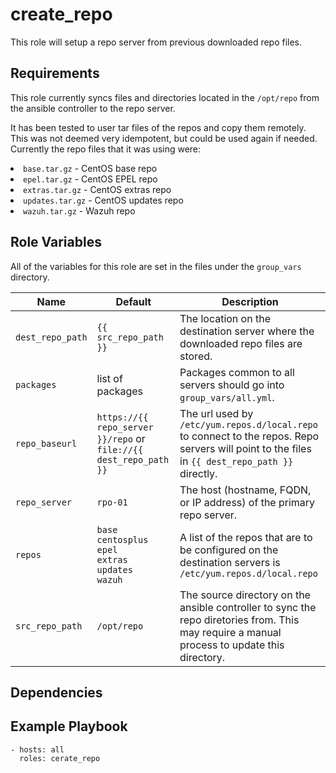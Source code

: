create_repo
===========

This role will setup a repo server from previous downloaded repo files.

Requirements
------------

This role currently syncs files and directories located in the `/opt/repo` from the ansible controller to the repo server.<br>

It has been tested to user tar files of the repos and copy them remotely. This was not deemed very idempotent, but could be used again if needed. Currently the repo files that it was using were:<br>
    <li>`base.tar.gz`     -  CentOS base repo<br>
    <li>`epel.tar.gz`     -  CentOS EPEL repo<br>
    <li>`extras.tar.gz`   -  CentOS extras repo<br>
    <li>`updates.tar.gz`  -  CentOS updates repo<br>
    <li>`wazuh.tar.gz`    -  Wazuh repo<br>

Role Variables
--------------

All of the variables for this role are set in the files under the `group_vars` directory.

| Name | Default | Description |
|------|---------|-------------|
| `dest_repo_path` | `{{ src_repo_path }}` | The location on the destination server where the downloaded repo files are stored. |
| `packages` | list of packages | Packages common to all servers should go into `group_vars/all.yml`. |
| `repo_baseurl` | `https://{{ repo_server }}/repo` or `file://{{ dest_repo_path }}` | The url used by `/etc/yum.repos.d/local.repo` to connect to the repos. Repo servers will point to the files in `{{ dest_repo_path }}` directly. |
| `repo_server` | `rpo-01` | The host (hostname, FQDN, or IP address) of the primary repo server.|
| `repos` | `base`<br> `centosplus`<br> `epel`<br> `extras`<br> `updates`<br> `wazuh` | A list of the repos that are to be configured on the destination servers is `/etc/yum.repos.d/local.repo` |
| `src_repo_path` | `/opt/repo` | The source directory on the ansible controller to sync the repo diretories from. This may require a manual process to update this directory. |

Dependencies
------------

Example Playbook
----------------

    - hosts: all
      roles: cerate_repo
